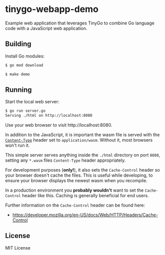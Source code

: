 # tinygo-webapp-demo

Example web application that leverages TinyGo to combine
Go language code with a JavaScript web application.

## Building

Install Go modules:

```bash
$ go mod download
```

```bash
$ make demo
```

## Running

Start the local web server:

```bash
$ go run server.go
Serving ./html on http://localhost:8080
```

Use your web browser to visit http://localhost:8080.

In addition to the JavaScript, it is important the wasm file is served with the
[`Content-Type`](https://developer.mozilla.org/en-US/docs/Web/HTTP/Headers/Content-Type)
header set to `application/wasm`.  Without it, most browsers won't run it.

This simple server serves anything inside the `./html` directory on port
`8080`, setting any `*.wasm` files `Content-Type` header appropriately.

For development purposes (**only!**), it also sets the `Cache-Control` header
so your browser doesn't cache the files.  This is useful while developing, to
ensure your browser displays the newest wasm when you recompile.

In a production environment you **probably wouldn't** want to set the
`Cache-Control` header like this.  Caching is generally beneficial for end
users.

Further information on the `Cache-Control` header can be found here:

* https://developer.mozilla.org/en-US/docs/Web/HTTP/Headers/Cache-Control

## License

MIT License
